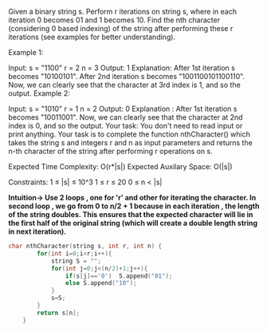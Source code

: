Given a binary string s. Perform r iterations on string s, where in each iteration 0 becomes 01 and 1 becomes 10. Find the nth character (considering 0 based indexing) of the string after performing these r iterations (see examples for better understanding).

Example 1:

Input:
s = "1100"
r = 2
n = 3
Output:
1
Explanation: 
After 1st iteration s becomes "10100101".
After 2nd iteration s becomes "1001100101100110".
Now, we can clearly see that the character at 3rd index is 1, and so the output.
Example 2:

Input:
s = "1010"
r = 1
n = 2
Output:
0
Explanation : 
After 1st iteration s becomes "10011001".
Now, we can clearly see that the character at 2nd index is 0, and so the output.
Your task:
You don't need to read input or print anything. Your task is to complete the function nthCharacter() which takes the string s and integers r and n as input parameters and returns the n-th character of the string after performing r operations on s.
 
Expected Time Complexity: O(r*|s|)
Expected Auxilary Space: O(|s|)
 
Constraints:
1 ≤ |s| ≤ 10^3
1 ≤ r ≤ 20
0 ≤ n < |s|


__Intuition-> Use 2 loops , one for 'r' and other for iterating the character. In second loop , we go from 0 to n/2 + 1 because in each iteration , the length of the string doubles. This ensures that the expected character will lie in the first half of the original string (which will create a double length string in next iteration).__

```C++
char nthCharacter(string s, int r, int n) {
        for(int i=0;i<r;i++){
            string S = "";
            for(int j=0;j<(n/2)+1;j++){
                if(s[j]=='0')  S.append("01");
                else S.append("10");
            }
            s=S;
        }
        return s[n];
    }
```
